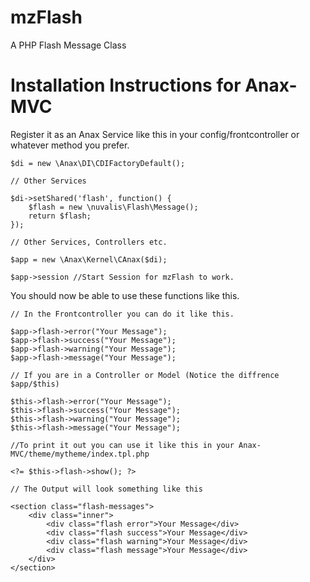 mzFlash
=======

A PHP Flash Message Class

Installation Instructions for Anax-MVC
======================================

Register it as an Anax Service like this in your config/frontcontroller or whatever method you prefer.

	$di = new \Anax\DI\CDIFactoryDefault();

	// Other Services

	$di->setShared('flash', function() {
		$flash = new \nuvalis\Flash\Message();
		return $flash;
	});

	// Other Services, Controllers etc.

	$app = new \Anax\Kernel\CAnax($di);

	$app->session //Start Session for mzFlash to work.


You should now be able to use these functions like this.

	// In the Frontcontroller you can do it like this.

	$app->flash->error("Your Message");
	$app->flash->success("Your Message");
	$app->flash->warning("Your Message");
	$app->flash->message("Your Message");
	
	// If you are in a Controller or Model (Notice the diffrence $app/$this)
	
	$this->flash->error("Your Message");
	$this->flash->success("Your Message");
	$this->flash->warning("Your Message");
	$this->flash->message("Your Message");

	//To print it out you can use it like this in your Anax-MVC/theme/mytheme/index.tpl.php

	<?= $this->flash->show(); ?>

	// The Output will look something like this

	<section class="flash-messages">
		<div class="inner">
			<div class="flash error">Your Message</div>
			<div class="flash success">Your Message</div>
			<div class="flash warning">Your Message</div>
			<div class="flash message">Your Message</div>
		</div>
	</section>

